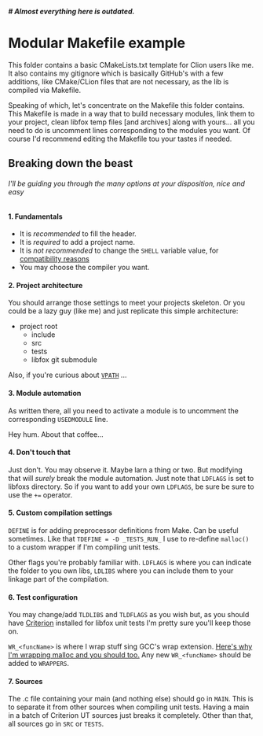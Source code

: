 ___# Almost everything here is outdated.___

# Modular Makefile example
This folder contains a basic CMakeLists.txt template for Clion users like me.
It also contains my gitignore which is basically GitHub's with a few additions,
like CMake/CLion files that are not necessary, as the lib is compiled via Makefile.

Speaking of which, let's concentrate on the Makefile this folder contains.
This Makefile is made in a way that to build necessary modules, link them
to your project, clean libfox temp files \[and archives\] along with yours...
all you need to do is uncomment lines corresponding to the modules you want.
Of course I'd recommend editing the Makefile tou your tastes if needed.

## Breaking down the beast
###### I'll be guiding you through the many options at your disposition, nice and easy

#### 1. Fundamentals
  - It is *recommended* to fill the header.
  - It is *required* to add a project name.
  - It is *not recommended* to change the `SHELL` variable value, for
  [compatibility reasons](https://www.gnu.org/software/make/manual/make.html#Makefile-Basics)
  - You may choose the compiler you want.

#### 2. Project architecture
You should arrange those settings to meet your projects skeleton. Or you
could be a lazy guy (like me) and just replicate this simple architecture:
  - project root
    - include
    - src
    - tests
    - libfox git submodule

Also, if you're curious about
[`VPATH`](https://www.gnu.org/software/make/manual/html_node/General-Search.html) ...

#### 3. Module automation
As written there, all you need to activate a module is to uncomment the
corresponding `USEDMODULE` line. 

Hey hum. About that coffee... 
 
#### 4. Don't touch that
Just don't. You may observe it. Maybe larn a thing or two. But modifying
that will *surely* break the module automation. Just note that `LDFLAGS` is
set to libfoxs directory. So if you want to add your own `LDFLAGS`, be sure
be sure to use the `+=` operator.

#### 5. Custom compilation settings
`DEFINE` is for adding preprocessor definitions from Make. Can be useful
sometimes. Like that `TDEFINE = -D _TESTS_RUN_` I use to re-define `malloc()`
to a custom wrapper if I'm compiling unit tests.

Other flags you're probably familiar with.
`LDFLAGS` is where you can indicate the folder to you own libs, `LDLIBS` where
you can include them to your linkage part of the compilation.

#### 6. Test configuration
You may change/add `TLDLIBS` and `TLDFLAGS` as you wish but, as you should
have [Criterion](github.com/Snaipe/Criterion) installed for libfox unit tests
I'm pretty sure you'll keep those on.

`WR_<funcName>` is where I wrap stuff sing GCC's wrap extension. [Here's why
I'm wrapping malloc and you should too.](https://github.com/Snaipe/Criterion/issues/277)
Any new `WR_<funcName>` should be added to `WRAPPERS`.

#### 7. Sources
The .c file containing your main (and nothing else) should go in `MAIN`. This
is to separate it from other sources when compiling unit tests. Having a main
in a batch of Criterion UT sources just breaks it completely.
Other than that, all sources go in `SRC` or `TESTS`.
